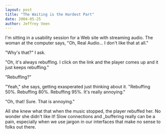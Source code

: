 ```yaml
--- 
layout: post
title: "The Waiting is the Hardest Part"
date: 2004-05-25
author: Jeffrey Veen
---
```

I'm sitting in a usability session for a Web site with streaming audio. The woman at the computer says, "Oh, Real Audio... I don't like that at all."</p>

<p>"Why's that?" I ask.</p>

<p>"Oh, it's always rebuffing. I click on the link and the player comes up and it just keeps rebuffing."</p>

<p>"Rebuffing?"</p>

<p>"Yeah," she says, getting exasperated just thinking about it. "Rebuffing 50%. Rebuffing 80%. Rebuffing 95%. It's really annoying."</p>

<p>"Oh, that! Sure. That is annoying."</p>

<p>All she knew what that when the music stopped, the player rebuffed her. No wonder she didn't like it! Slow connections and _buffering really can be a pain, especially when we use jargon in our interfaces that make no sense to folks out there.
&#8203;